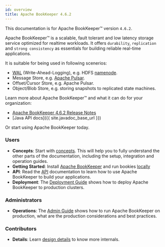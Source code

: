 ```yaml
---
id: overview
title: Apache BookKeeper 4.6.2
---
```

<!--
Licensed to the Apache Software Foundation (ASF) under one
or more contributor license agreements.  See the NOTICE file
distributed with this work for additional information
regarding copyright ownership.  The ASF licenses this file
to you under the Apache License, Version 2.0 (the
"License"); you may not use this file except in compliance
with the License.  You may obtain a copy of the License at

  http://www.apache.org/licenses/LICENSE-2.0

Unless required by applicable law or agreed to in writing,
software distributed under the License is distributed on an
"AS IS" BASIS, WITHOUT WARRANTIES OR CONDITIONS OF ANY
KIND, either express or implied.  See the License for the
specific language governing permissions and limitations
under the License.
-->

This documentation is for Apache BookKeeper&trade; version `4.6.2`.

Apache BookKeeper&trade; is a scalable, fault tolerant and low latency storage service optimized for realtime workloads.
It offers `durability`, `replication` and `strong consistency` as essentials for building reliable real-time applications.

It is suitable for being used in following scenerios:

- [WAL](https://en.wikipedia.org/wiki/Write-ahead_logging) (Write-Ahead-Logging), e.g. HDFS [namenode](https://hadoop.apache.org/docs/r2.5.2/hadoop-project-dist/hadoop-hdfs/HDFSHighAvailabilityWithNFS.html#BookKeeper_as_a_Shared_storage_EXPERIMENTAL).
- Message Store, e.g. [Apache Pulsar](https://pulsar.incubator.apache.org/).
- Offset/Cursor Store, e.g. Apache Pulsar.
- Object/Blob Store, e.g. storing snapshots to replicated state machines.

Learn more about Apache BookKeeper&trade; and what it can do for your organization:

- [Apache BookKeeper 4.6.2 Release Notes](/release-notes#462)
- [Java API docs]({{ site.javadoc_base_url }})

Or start using Apache BookKeeper today.

### Users 

- **Concepts**: Start with [concepts](../getting-started/concepts). This will help you to fully understand
    the other parts of the documentation, including the setup, integration and operation guides.
- **Getting Started**: Install [Apache BookKeeper](../getting-started/installation) and run bookies [locally](../getting-started/run-locally)
- **API**: Read the [API](../api/overview) documentation to learn how to use Apache BookKeeper to build your applications.
- **Deployment**: The [Deployment Guide](../deployment/manual) shows how to deploy Apache BookKeeper to production clusters.

### Administrators

- **Operations**: The [Admin Guide](../admin/bookies) shows how to run Apache BookKeeper on production, what are the production
    considerations and best practices.

### Contributors

- **Details**: Learn [design details](../development/protocol) to know more internals.
